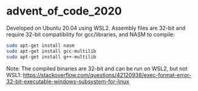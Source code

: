 # advent_of_code_2020

Developed on Ubuntu 20.04 using WSL2. Assembly files are 32-bit and require 32-bit compatibility for gcc/libraries, and NASM to compile:

```bash
sudo apt-get install nasm
sudo apt-get install gcc-multilib
sudo apt-get install g++-multilib
```

Note: The compiled binaries are 32-bit and can be run on WSL2, but not WSL1:
https://stackoverflow.com/questions/42120938/exec-format-error-32-bit-executable-windows-subsystem-for-linux
